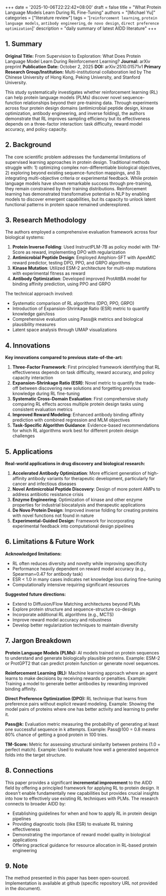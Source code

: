 +++
date = '2025-10-06T22:22:42+08:00'
draft = false
title = "What Protein Language Models Learn During RL Fine-Tuning"
authors = "[Michael Yu]"
categories = ["literature review"]
tags = '[`reinforcement learning`, `protein language models`, `antibody engineering`, `de novo design`, `direct preference optimization`]'
description = "daily summary of latest AIDD literature"
+++


## 1. Summary

**Original Title:** From Supervision to Exploration: What Does Protein Language Model Learn During Reinforcement Learning?
**Journal:** arXiv preprint
**Publication Date:** October 2, 2025
**DOI:** arXiv:2510.01571v1
**Primary Research Group/Institution:** Multi-institutional collaboration led by The Chinese University of Hong Kong, Peking University, and Stanford University.

This study systematically investigates whether reinforcement learning (RL) can help protein language models (PLMs) discover novel sequence-function relationships beyond their pre-training data. Through experiments across four protein design domains (antimicrobial peptide design, kinase optimization, antibody engineering, and inverse folding), the authors demonstrate that RL improves sampling efficiency but its effectiveness depends on a three-factor interaction: task difficulty, reward model accuracy, and policy capacity.

## 2. Background

The core scientific problem addresses the fundamental limitations of supervised learning approaches in protein design. Traditional methods struggle with: 1) optimizing complex non-differentiable biological objectives, 2) exploring beyond existing sequence-function mappings, and 3) integrating multi-objective criteria or experimental feedback. While protein language models have shown remarkable success through pre-training, they remain constrained by their training distributions. Reinforcement learning has demonstrated transformative potential in NLP by enabling models to discover emergent capabilities, but its capacity to unlock latent functional patterns in protein space remained underexplored.

## 3. Research Methodology

The authors employed a comprehensive evaluation framework across four biological systems:

1. **Protein Inverse Folding**: Used InstructPLM-7B as policy model with TM-Score as reward, implementing DPO with regularization
2. **Antimicrobial Peptide Design**: Employed Amphion-SFT with ApexMIC reward predictor, testing DPO, PPO, and GRPO algorithms
3. **Kinase Mutation**: Utilized ESM-2 architecture for multi-step mutations with experimental fitness as reward
4. **Antibody Optimization**: Developed improved ProtAttBA model for binding affinity prediction, using PPO and GRPO

The technical approach involved:
- Systematic comparison of RL algorithms (DPO, PPO, GRPO)
- Introduction of Expansion-Shrinkage Ratio (ESR) metric to quantify knowledge gain/loss
- Comprehensive evaluation using Pass@k metrics and biological plausibility measures
- Latent space analysis through UMAP visualizations

## 4. Innovations

**Key innovations compared to previous state-of-the-art:**

1. **Three-Factor Framework**: First principled framework identifying that RL effectiveness depends on task difficulty, reward accuracy, and policy capacity interaction
2. **Expansion-Shrinkage Ratio (ESR)**: Novel metric to quantify the trade-off between discovering new solutions and forgetting previous knowledge during RL fine-tuning
3. **Systematic Cross-Domain Evaluation**: First comprehensive study comparing RL effects across multiple protein design tasks using consistent evaluation metrics
4. **Improved Reward Modeling**: Enhanced antibody binding affinity prediction with combined regression and MLM objectives
5. **Task-Specific Algorithm Guidance**: Evidence-based recommendations for which RL algorithms work best for different protein design challenges

## 5. Applications

**Real-world applications in drug discovery and biological research:**

1. **Accelerated Antibody Optimization**: More efficient generation of high-affinity antibody variants for therapeutic development, particularly for cancer and infectious diseases
2. **Novel Antimicrobial Peptide Discovery**: Design of more potent AMPs to address antibiotic resistance crisis
3. **Enzyme Engineering**: Optimization of kinase and other enzyme properties for industrial biocatalysis and therapeutic applications
4. **De Novo Protein Design**: Improved inverse folding for creating proteins with novel functions not found in nature
5. **Experimental-Guided Design**: Framework for incorporating experimental feedback into computational design pipelines

## 6. Limitations & Future Work

**Acknowledged limitations:**
- RL often reduces diversity and novelty while improving specificity
- Performance heavily dependent on reward model accuracy (e.g., Spearman=0.47 for antibody task)
- ESR < 1.0 in many cases indicates net knowledge loss during fine-tuning
- Computationally intensive requiring significant resources

**Suggested future directions:**
- Extend to Diffusion/Flow Matching architectures beyond PLMs
- Explore protein structure and sequence-structure co-design
- Incorporate additional RL algorithms (e.g., MCTS)
- Improve reward model accuracy and robustness
- Develop better regularization techniques to maintain diversity

## 7. Jargon Breakdown

**Protein Language Models (PLMs):** AI models trained on protein sequences to understand and generate biologically plausible proteins. Example: ESM-2 or ProtGPT2 that can predict protein function or generate novel sequences.

**Reinforcement Learning (RL):** Machine learning approach where an agent learns to make decisions by receiving rewards or penalties. Example: Training a model to generate better antibodies by rewarding improved binding affinity.

**Direct Preference Optimization (DPO):** RL technique that learns from preference pairs without explicit reward modeling. Example: Showing the model pairs of proteins where one has better activity and learning to prefer it.

**Pass@k:** Evaluation metric measuring the probability of generating at least one successful sequence in k attempts. Example: Pass@100 = 0.8 means 80% chance of getting a good protein in 100 tries.

**TM-Score:** Metric for assessing structural similarity between proteins (1.0 = perfect match). Example: Used to evaluate how well a generated sequence folds into the target structure.

## 8. Connections

This paper provides a significant **incremental improvement** to the AIDD field by offering a principled framework for applying RL to protein design. It doesn't enable fundamentally new capabilities but provides crucial insights into how to effectively use existing RL techniques with PLMs. The research connects to broader AIDD by:

- Establishing guidelines for when and how to apply RL in protein design pipelines
- Providing diagnostic tools (like ESR) to evaluate RL training effectiveness
- Demonstrating the importance of reward model quality in biological applications
- Offering practical guidance for resource allocation in RL-based protein engineering

## 9. Note

The method presented in this paper has been open-sourced. Implementation is available at github (specific repository URL not provided in the document).
